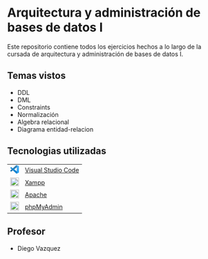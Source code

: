 # Arquitectura y administración de bases de datos I

Este repositorio contiene todos los ejercicios hechos a lo largo de la cursada de arquitectura y administración de bases de datos I.

## Temas vistos

* DDL
* DML
* Constraints
* Normalización
* Algebra relacional
* Diagrama entidad-relacion

## Tecnologias utilizadas

<table>
    <tbody>
        <tr>
            <td><img src="https://raw.githubusercontent.com/FHLareu/Portfolio/master/src/assets/img/visual.png" width="20px" height="20px"/></td>
            <td><a href="https://code.visualstudio.com/">Visual Studio Code</a></td>
        <tr>
        <tr>
            <td><img src="https://raw.githubusercontent.com/FHLareu/Final_laboratorio_y_programacion_III/master/Z._img/xampp.png" width="20px" height="20px"/></td>
            <td><a href="https://www.apachefriends.org/es/index.html">Xampp</a></td>
        <tr>
        <tr>
            <td><img src="https://raw.githubusercontent.com/FHLareu/Final_laboratorio_y_programacion_III/master/Z._img/apache.png" width="20px" height="20px"/></td>
            <td><a href="https://www.apache.org/">Apache</a></td>
        <tr>
        <tr>
            <td><img src="https://raw.githubusercontent.com/FHLareu/Final_laboratorio_y_programacion_III/master/Z._img/phpmyadmin.png" width="20px" height="20px"/></td>
            <td><a href="https://www.phpmyadmin.net/">phpMyAdmin</a></td>
        <tr>
    </tbody>
</table>

## Profesor

* Diego Vazquez
